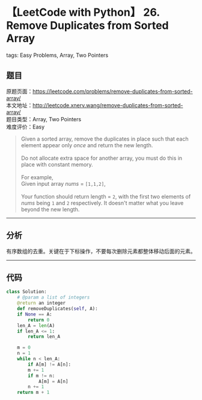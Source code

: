 # 【LeetCode with Python】 26. Remove Duplicates from Sorted Array
tags: Easy Problems, Array, Two Pointers

## 题目
原题页面：<https://leetcode.com/problems/remove-duplicates-from-sorted-array/><br/>
本文地址：<http://leetcode.xnerv.wang/remove-duplicates-from-sorted-array/><br/>
题目类型：Array, Two Pointers<br/>
难度评价：Easy<br/>

> Given a sorted array, remove the duplicates in place such that each element appear only *once* and return the new length.<br/>
><br/>
> Do not allocate extra space for another array, you must do this in place with constant memory.<br/>
><br/>
> For example,<br/>
> Given input array *nums* = `[1,1,2]`,<br/>
><br/>
> Your function should return length = `2`, with the first two elements of *nums* being `1` and `2` respectively. It doesn't matter what you leave beyond the new length.<br/>

<!-- more -->

---
## 分析
有序数组的去重。关键在于下标操作，不要每次删除元素都整体移动后面的元素。<br/>

---
## 代码
``` python
class Solution:
    # @param a list of integers
    @return an integer
    def removeDuplicates(self, A):
    if None == A:
        return 0
    len_A = len(A)
    if len_A <= 1:
        return len_A

    m = 0
    n = 1
    while n < len_A:
        if A[m] != A[n]:
        m += 1
        if m != n:
            A[m] = A[n]
        n += 1
    return m + 1
```
